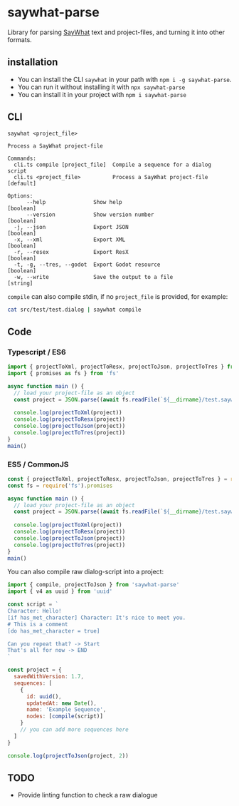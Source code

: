 # saywhat-parse

Library for parsing [SayWhat](https://github.com/nathanhoad/SayWhat) text and project-files, and turning it into other formats.

## installation

- You can install the CLI `saywhat` in your path with `npm i -g saywhat-parse`.
- You can run it without installing it with `npx saywhat-parse`
- You can install it in your project with `npm i saywhat-parse`

## CLI

```
saywhat <project_file>

Process a SayWhat project-file

Commands:
  cli.ts compile [project_file]  Compile a sequence for a dialog script
  cli.ts <project_file>          Process a SayWhat project-file        [default]

Options:
      --help               Show help                                   [boolean]
      --version            Show version number                         [boolean]
  -j, --json               Export JSON                                 [boolean]
  -x, --xml                Export XML                                  [boolean]
  -r, --resex              Export ResX                                 [boolean]
  -t, -g, --tres, --godot  Export Godot resource                       [boolean]
  -w, --write              Save the output to a file                    [string]

```

`compile` can also compile stdin, if no `project_file` is provided, for example:

```sh
cat src/test/test.dialog | saywhat compile
```


## Code

### Typescript / ES6

```js
import { projectToXml, projectToResx, projectToJson, projectToTres } from 'saywhat-parse'
import { promises as fs } from 'fs'

async function main () {
  // load your project-file as an object
  const project = JSON.parse((await fs.readFile(`${__dirname}/test.saywhat`)).toString())
  
  console.log(projectToXml(project))
  console.log(projectToResx(project))
  console.log(projectToJson(project))
  console.log(projectToTres(project))
}
main()
```

### ES5 / CommonJS

```js
const { projectToXml, projectToResx, projectToJson, projectToTres } = require('saywhat-parse')
const fs = require('fs').promises

async function main () {
  // load your project-file as an object
  const project = JSON.parse((await fs.readFile(`${__dirname}/test.saywhat`)).toString())
  
  console.log(projectToXml(project))
  console.log(projectToResx(project))
  console.log(projectToJson(project))
  console.log(projectToTres(project))
}
main()
```

You can also compile raw dialog-script into a project:

```js
import { compile, projectToJson } from 'saywhat-parse'
import { v4 as uuid } from 'uuid'

const script = `
Character: Hello!
[if has_met_character] Character: It's nice to meet you.
# This is a comment
[do has_met_character = true]

Can you repeat that? -> Start
That's all for now -> END
`

const project = {
  savedWithVersion: 1.7,
  sequences: [
    {
      id: uuid(),
      updatedAt: new Date(),
      name: 'Example Sequence',
      nodes: [compile(script)]
    }
    // you can add more sequences here
  ]
}

console.log(projectToJson(project, 2))
```

## TODO

- Provide linting function to check a raw dialogue